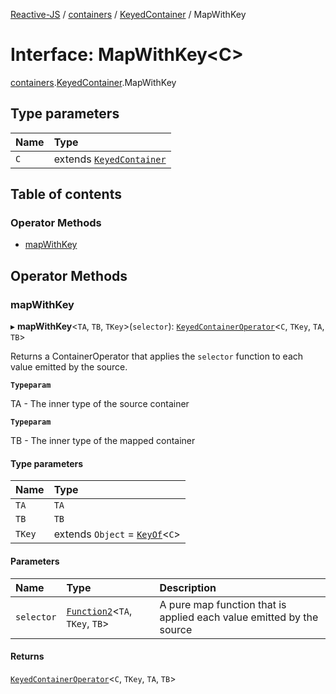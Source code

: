 [Reactive-JS](../README.md) / [containers](../modules/containers.md) / [KeyedContainer](../modules/containers.KeyedContainer.md) / MapWithKey

# Interface: MapWithKey<C\>

[containers](../modules/containers.md).[KeyedContainer](../modules/containers.KeyedContainer.md).MapWithKey

## Type parameters

| Name | Type |
| :------ | :------ |
| `C` | extends [`KeyedContainer`](containers.KeyedContainer-1.md) |

## Table of contents

### Operator Methods

- [mapWithKey](containers.KeyedContainer.MapWithKey.md#mapwithkey)

## Operator Methods

### mapWithKey

▸ **mapWithKey**<`TA`, `TB`, `TKey`\>(`selector`): [`KeyedContainerOperator`](../modules/containers.md#keyedcontaineroperator)<`C`, `TKey`, `TA`, `TB`\>

Returns a ContainerOperator that applies the `selector` function to each
value emitted by the source.

**`Typeparam`**

TA - The inner type of the source container

**`Typeparam`**

TB - The inner type of the mapped container

#### Type parameters

| Name | Type |
| :------ | :------ |
| `TA` | `TA` |
| `TB` | `TB` |
| `TKey` | extends `Object` = [`KeyOf`](../modules/containers.md#keyof)<`C`\> |

#### Parameters

| Name | Type | Description |
| :------ | :------ | :------ |
| `selector` | [`Function2`](../modules/functions.md#function2)<`TA`, `TKey`, `TB`\> | A pure map function that is applied each value emitted by the source |

#### Returns

[`KeyedContainerOperator`](../modules/containers.md#keyedcontaineroperator)<`C`, `TKey`, `TA`, `TB`\>
